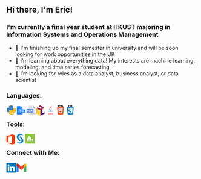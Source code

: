 ## Hi there, I'm Eric!

### I'm currently a final year student at HKUST majoring in Information Systems and Operations Management
- 👋 I'm finishing up my final semester in university and will be soon looking for work opportunities in the UK
- 🌱 I’m learning about everything data! My interests are machine learning, modeling, and time series forecasting
- 👀 I’m looking for roles as a data analyst, business analyst, or data scientist

### Languages:

[<img align="left" alt="Python" width="26px" src="https://github.com/ericyung1998/ericyung1998/blob/main/python.png" />][linkedin]
[<img align="left" alt="SQL" width="26px" src="https://github.com/ericyung1998/ericyung1998/blob/main/sql.png" />][linkedin]
[<img align="left" alt="Excel VBA" width="26px" src="https://github.com/ericyung1998/ericyung1998/blob/main/vba.png" />][linkedin]
[<img align="left" alt="UML" width="26px" src="https://github.com/ericyung1998/ericyung1998/blob/main/uml.png" />][linkedin]
[<img align="left" alt="Java" width="26px" src="https://github.com/ericyung1998/ericyung1998/blob/main/java.png" />][linkedin]
[<img align="left" alt="HTML5" width="26px" src="https://github.com/ericyung1998/ericyung1998/blob/main/html.png" />][linkedin]
[<img align="left" alt="CSS3" width="26px" src="https://github.com/ericyung1998/ericyung1998/blob/main/css.png" />][linkedin]

<br>

### Tools:
[<img align="left" alt="Microsoft Office" width="23px" src="https://github.com/ericyung1998/ericyung1998/blob/main/office.png" />][linkedin]
[<img align="left" alt="SAS" width="26px" src="https://github.com/ericyung1998/ericyung1998/blob/main/sas.png" />][linkedin]
[<img align="left" alt="Minitab" width="26px" src="https://github.com/ericyung1998/ericyung1998/blob/main/minitab.png" />][linkedin]

<br>

### Connect with Me:
[<img align="left" alt="LinkedIn | ericyung1998" width="26px" src="https://github.com/ericyung1998/ericyung1998/blob/main/linkedin.png" />][linkedin]
[<img align="left" alt="Email | ericyung1998@gmail.com" width="26.5px" src="https://github.com/ericyung1998/ericyung1998/blob/main/gmail.png" />][email]

[email]: mailto:ericyung1998@gmail.com
[linkedin]: https://www.linkedin.com/in/ericyung1998

<br>
<br>

